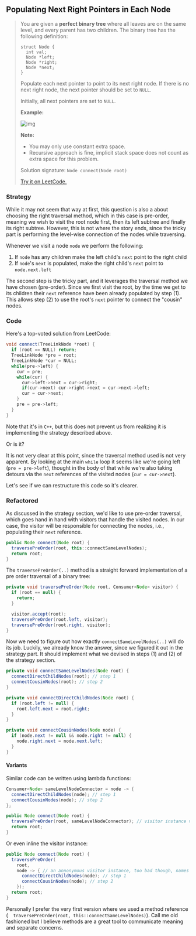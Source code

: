 ## Populating Next Right Pointers in Each Node

> You are given a **perfect binary tree** where all leaves are on the same level, and every parent has two children. The binary tree has the following definition:
>
> ```
> struct Node {
>   int val;
>   Node *left;
>   Node *right;
>   Node *next;
> }
> ```
>
> Populate each next pointer to point to its next right node. If there is no next right node, the next pointer should be set to `NULL`.
>
> Initially, all next pointers are set to `NULL`.
>
>  
>
> **Example:**
>
> ![img](https://assets.leetcode.com/uploads/2019/02/14/116_sample.png)
>
>  
>
> **Note:**
>
> - You may only use constant extra space.
> - Recursive approach is fine, implicit stack space does not count as extra space for this problem.
>
> Solution signature: `Node connect(Node root) `
>
> [Try it on LeetCode.](https://leetcode.com/problems/populating-next-right-pointers-in-each-node/)



### Strategy

While it may not seem that way at first, this question is also a about choosing the right traversal method, which in this case is pre-order, meaning we wish to visit the root node first, then its left subtree and finally its right subtree. However, this is not where the story ends, since the tricky part is performing the level-wise connection of the nodes while traversing.

Whenever we visit a node `node` we perform the following:

1. If `node` has any children make the left child's `next` point to the right child
2.  If `node`'s `next` is populated, make the right child's `next` point to `node.next.left`

The second step is the tricky part, and it leverages the traversal method we have chosen (pre-order). Since we first visit the root, by the time we get to its children their `next` reference have been already populated by step (1). This allows step (2) to use the root's `next` pointer to connect the "cousin" nodes.



### Code

Here's a top-voted solution from LeetCode:

```c++
void connect(TreeLinkNode *root) {
  if (root == NULL) return;
  TreeLinkNode *pre = root;
  TreeLinkNode *cur = NULL;
  while(pre->left) {
    cur = pre;
    while(cur) {
      cur->left->next = cur->right;
      if(cur->next) cur->right->next = cur->next->left;
      cur = cur->next;
    }
    pre = pre->left;
  }
}
```

Note that it's in `C++`, but this does not prevent us from realizing it is implementing the strategy described above. 

Or is it? 

It is not very clear at this point, since the traversal method used is not very apparent. By looking at the main `while` loop it seems like we're going left (`pre = pre->left`), thought in the body of that while we're also taking detours via the `next` references of the visited nodes (`cur = cur->next`).

Let's see if we can restructure this code so it's clearer.



### Refactored

As discussed in the strategy section, we'd like to use pre-order traversal, which goes hand in hand with visitors that handle the visited nodes. In our case, the visitor will be responsible for connecting the nodes, i.e., populating their `next` reference.

```java
public Node connect(Node root) {
  traversePreOrder(root, this::connectSameLevelNodes);
  return root;
}
```

The `traversePreOrder(..)` method is a straight forward implementation of a pre order traversal of a binary tree:

```java
private void traversePreOrder(Node root, Consumer<Node> visitor) {
  if (root == null) {
    return;
  }

  visitor.accept(root);
  traversePreOrder(root.left, visitor);
  traversePreOrder(root.right, visitor);
}
```

Now we need to figure out how exactly `connectSameLevelNodes(..)` will do its job. Luckily, we already know the answer, since we figured it out in the strategy part. It should implement what we devised in steps (1) and (2) of the strategy section.

```java
private void connectSameLevelNodes(Node root) {
  connectDirectChildNodes(root); // step 1
  connectCousinNodes(root); // step 2
}

private void connectDirectChildNodes(Node root) {
  if (root.left != null) {
    root.left.next = root.right;
  }
}

private void connectCousinNodes(Node node) {
  if (node.next != null && node.right != null) {
    node.right.next = node.next.left;
  }
}
```



#### Variants

Similar code can be written using lambda functions:

```java
Consumer<Node> sameLevelNodeConnector = node -> {
  connectDirectChildNodes(node); // step 1
  connectCousinNodes(node); // step 2
};

public Node connect(Node root) {
  traversePreOrder(root, sameLevelNodeConnector); // visitor instance vs. method reference
  return root;
}
```

Or even inline the visitor instance:

```java
public Node connect(Node root) {
  traversePreOrder(
    root,
    node -> { // an annonymous visitor instance, too bad though, names are nice
      connectDirectChildNodes(node); // step 1
      connectCousinNodes(node); // step 2
    });
  return root;
}
```

Personally I prefer the very first version where we used a method reference (`  traversePreOrder(root, this::connectSameLevelNodes)`). Call me old fashioned but I believe methods are a great tool to communicate meaning and separate concerns.